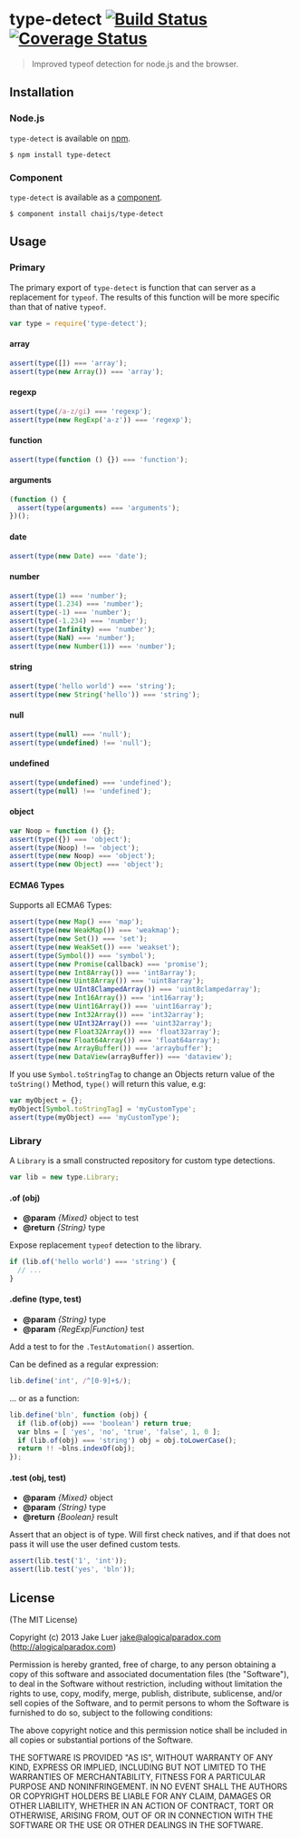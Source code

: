 # type-detect [![Build Status](https://travis-ci.org/chaijs/type-detect.png?branch=master)](https://travis-ci.org/chaijs/type-detect) [![Coverage Status](https://coveralls.io/repos/chaijs/type-detect/badge.png?branch=master)](https://coveralls.io/r/chaijs/type-detect?branch=master)

> Improved typeof detection for node.js and the browser.

## Installation

### Node.js

`type-detect` is available on [npm](http://npmjs.org).

    $ npm install type-detect

### Component

`type-detect` is available as a [component](https://github.com/component/component).

    $ component install chaijs/type-detect

## Usage

### Primary

The primary export of `type-detect` is function that can server as a replacement for 
`typeof`. The results of this function will be more specific than that of native `typeof`.

```js
var type = require('type-detect');
```

#### array

```js
assert(type([]) === 'array');
assert(type(new Array()) === 'array');
```

#### regexp

```js
assert(type(/a-z/gi) === 'regexp');
assert(type(new RegExp('a-z')) === 'regexp');
```

#### function

```js
assert(type(function () {}) === 'function');
```

#### arguments

```js
(function () {
  assert(type(arguments) === 'arguments');
})();
```

#### date

```js
assert(type(new Date) === 'date');
```

#### number

```js
assert(type(1) === 'number');
assert(type(1.234) === 'number');
assert(type(-1) === 'number');
assert(type(-1.234) === 'number');
assert(type(Infinity) === 'number');
assert(type(NaN) === 'number');
assert(type(new Number(1)) === 'number');
```

#### string

```js
assert(type('hello world') === 'string');
assert(type(new String('hello')) === 'string');
```

#### null

```js
assert(type(null) === 'null');
assert(type(undefined) !== 'null');
```

#### undefined

```js
assert(type(undefined) === 'undefined');
assert(type(null) !== 'undefined');
```

#### object

```js
var Noop = function () {};
assert(type({}) === 'object');
assert(type(Noop) !== 'object');
assert(type(new Noop) === 'object');
assert(type(new Object) === 'object');
```

#### ECMA6 Types

Supports all ECMA6 Types:

```js
assert(type(new Map() === 'map');
assert(type(new WeakMap()) === 'weakmap');
assert(type(new Set()) === 'set');
assert(type(new WeakSet()) === 'weakset');
assert(type(Symbol()) === 'symbol');
assert(type(new Promise(callback) === 'promise');
assert(type(new Int8Array()) === 'int8array');
assert(type(new Uint8Array()) === 'uint8array');
assert(type(new UInt8ClampedArray()) === 'uint8clampedarray');
assert(type(new Int16Array()) === 'int16array');
assert(type(new Uint16Array()) === 'uint16array');
assert(type(new Int32Array()) === 'int32array');
assert(type(new UInt32Array()) === 'uint32array');
assert(type(new Float32Array()) === 'float32array');
assert(type(new Float64Array()) === 'float64array');
assert(type(new ArrayBuffer()) === 'arraybuffer');
assert(type(new DataView(arrayBuffer)) === 'dataview');
```

If you use `Symbol.toStringTag` to change an Objects return value of the `toString()` Method, `type()` will return this value, e.g:

```js
var myObject = {};
myObject[Symbol.toStringTag] = 'myCustomType';
assert(type(myObject) === 'myCustomType');
```

### Library

A `Library` is a small constructed repository for custom type detections.

```js
var lib = new type.Library;
```

#### .of (obj)

* **@param** _{Mixed}_ object to test
* **@return** _{String}_  type

Expose replacement `typeof` detection to the library.

```js
if (lib.of('hello world') === 'string') {
  // ...
}
```


#### .define (type, test)

* **@param** _{String}_ type 
* **@param** _{RegExp|Function}_ test 

Add a test to for the `.TestAutomation()` assertion.

Can be defined as a regular expression:

```js
lib.define('int', /^[0-9]+$/);
```

... or as a function:

```js
lib.define('bln', function (obj) {
  if (lib.of(obj) === 'boolean') return true;
  var blns = [ 'yes', 'no', 'true', 'false', 1, 0 ];
  if (lib.of(obj) === 'string') obj = obj.toLowerCase();
  return !! ~blns.indexOf(obj);
});
```


#### .test (obj, test)

* **@param** _{Mixed}_ object 
* **@param** _{String}_ type 
* **@return** _{Boolean}_  result

Assert that an object is of type. Will first
check natives, and if that does not pass it will
use the user defined custom tests.

```js
assert(lib.test('1', 'int'));
assert(lib.test('yes', 'bln'));
```




## License

(The MIT License)

Copyright (c) 2013 Jake Luer <jake@alogicalparadox.com> (http://alogicalparadox.com)

Permission is hereby granted, free of charge, to any person obtaining a copy
of this software and associated documentation files (the "Software"), to deal
in the Software without restriction, including without limitation the rights
to use, copy, modify, merge, publish, distribute, sublicense, and/or sell
copies of the Software, and to permit persons to whom the Software is
furnished to do so, subject to the following conditions:

The above copyright notice and this permission notice shall be included in
all copies or substantial portions of the Software.

THE SOFTWARE IS PROVIDED "AS IS", WITHOUT WARRANTY OF ANY KIND, EXPRESS OR
IMPLIED, INCLUDING BUT NOT LIMITED TO THE WARRANTIES OF MERCHANTABILITY,
FITNESS FOR A PARTICULAR PURPOSE AND NONINFRINGEMENT. IN NO EVENT SHALL THE
AUTHORS OR COPYRIGHT HOLDERS BE LIABLE FOR ANY CLAIM, DAMAGES OR OTHER
LIABILITY, WHETHER IN AN ACTION OF CONTRACT, TORT OR OTHERWISE, ARISING FROM,
OUT OF OR IN CONNECTION WITH THE SOFTWARE OR THE USE OR OTHER DEALINGS IN
THE SOFTWARE.
